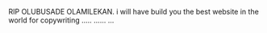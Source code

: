 RIP OLUBUSADE OLAMILEKAN. i will have build you the best website in the world for copywriting .....
......
...
